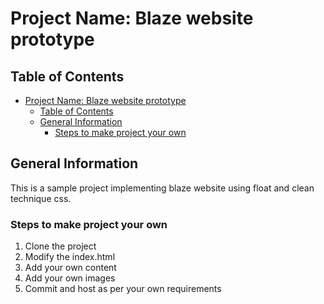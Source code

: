 # Project Name: Blaze website prototype

## Table of Contents

- [Project Name: Blaze website prototype](#project-name-blaze-website-prototype)
  - [Table of Contents](#table-of-contents)
  - [General Information](#general-information)
    - [Steps to make project your own](#steps-to-make-project-your-own)

<!-- You can include any other section that is pertinent to your problem -->

## General Information

This is a sample project implementing blaze website using float and clean technique css.

### Steps to make project your own

1. Clone the project
2. Modify the index.html
3. Add your own content
4. Add your own images
5. Commit and host as per your own requirements
